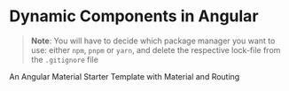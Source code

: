 # Dynamic Components in Angular

> **Note**: You will have to decide which package manager you want to use: either `npm`, `pnpm` or `yarn`, and delete the respective lock-file from the `.gitignore` file

An Angular Material Starter Template with Material and Routing
